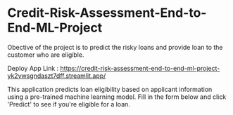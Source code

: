# Credit-Risk-Assessment-End-to-End-ML-Project

Obective of the project is to predict the risky loans and provide loan to the customer who are eligible.

Deploy App Link : https://credit-risk-assessment-end-to-end-ml-project-yk2vwsgndaszt7dff.streamlit.app/

This application predicts loan eligibility based on applicant information using a pre-trained machine learning model. Fill in the form below and click 'Predict' to see if you're eligible for a loan.
